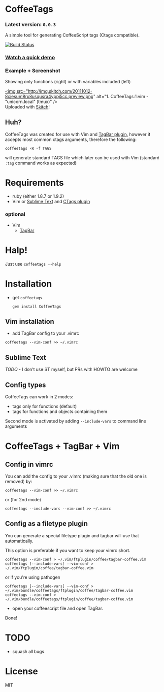 # CoffeeTags

### Latest version: `0.0.3`

A  simple tool for generating CoffeeScript tags (Ctags compatible).

[![Build Status](https://secure.travis-ci.org/lukaszkorecki/CoffeeTags.png?branch=master)](http://travis-ci.org/lukaszkorecki/CoffeeTags)


### [Watch a quick demo](http://ascii.io/a/26)

### Example + Screenshot
Showing only functions (right) or with variables included (left)

<a href="http://skitch.com/plugawy/gyfnb/1-coffeetags-1-vim-unicorn.local-tmux"><img src="http://img.skitch.com/20111012-8cjesum8ru8usqusra4yppj5cc.preview.png" alt="1. CoffeeTags:1:vim - "unicorn.local" (tmux)" /></a><br /><span>Uploaded with <a href="http://skitch.com">Skitch</a>!</span>

## Huh?

CoffeeTags was created for use with Vim and [TagBar plugin](https://github.com/majutsushi/tagbar), however it
accepts most common ctags arguments, therefore the following:

`coffeetags -R -f TAGS`


will generate standard TAGS file which later can be used with Vim (standard `:tag` command works as expected)

# Requirements

* ruby (either 1.8.7 or 1.9.2)
* Vim or [Sublime Text](http://www.sublimetext.com/) and [CTags plugin](https://github.com/SublimeText/CTags)

### optional

* Vim
  * [TagBar](https://github.com/majutsushi/tagbar)

# Halp!

Just use `coffeetags --help`

# Installation

* get `coffeetags`

    `gem install CoffeeTags`


## Vim installation
* add TagBar config to your .vimrc

`coffeetags --vim-conf >> ~/.vimrc`

## Sublime Text

*TODO* - I don't use ST myself, but PRs with HOWTO are welcome


## Config types

CoffeeTags can work in 2 modes:

- tags only for functions (default)
- tags for functions and objects containing them

Second mode is activated by adding `--include-vars` to command line arguments

#   CoffeeTags + TagBar + Vim

## Config in  vimrc

You can add the config to your .vimrc (making sure that the old one is removed)
by:

    coffeetags --vim-conf >> ~/.vimrc

or (for 2nd mode)

    coffeetags --include-vars --vim-conf >> ~/.vimrc


## Config as a filetype plugin

You can generate a special filetype plugin and tagbar will use that
automatically.

This option is preferable if you want to keep your vimrc short.

    coffeetags --vim-conf > ~/.vim/ftplugin/coffee/tagbar-coffee.vim
    coffeetags [--include-vars] --vim-conf > ~/.vim/ftplugin/coffee/tagbar-coffee.vim

or if you're using pathogen

    coffeetags [--include-vars] --vim-conf > ~/.vim/bundle/coffeetags/ftplugin/coffee/tagbar-coffee.vim
    coffeetags --vim-conf > ~/.vim/bundle/coffeetags/ftplugin/coffee/tagbar-coffee.vim


* open your coffeescript file and open TagBar.

Done!

# TODO

- squash all bugs


# License

MIT
